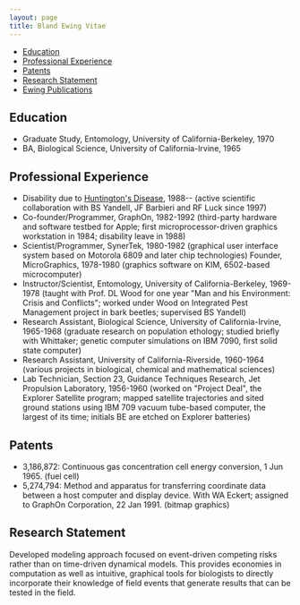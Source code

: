 ```yaml
---
layout: page
title: Bland Ewing Vitae
---
```


*   [Education](#education)
*   [Professional Experience](#professional-experience)
*   [Patents](#patents)
*   [Research Statement](#research-statement)
*   [Ewing Publications](biblio/)

## Education

*   Graduate Study, Entomology, University of California-Berkeley, 1970
*   BA, Biological Science, University of California-Irvine, 1965
    
## Professional Experience

*   Disability due to [Huntington's Disease](hd.html), 1988-- (active scientific collaboration with BS Yandell, JF Barbieri and RF Luck since 1997)
*   Co-founder/Programmer, GraphOn, 1982-1992 (third-party hardware and software testbed for Apple; first microprocessor-driven graphics workstation in 1984; disability leave in 1988)
*   Scientist/Programmer, SynerTek, 1980-1982 (graphical user interface system based on Motorola 6809 and later chip technologies) Founder, MicroGraphics, 1978-1980 (graphics software on KIM, 6502-based microcomputer)
*   Instructor/Scientist, Entomology, University of California-Berkeley, 1969-1978 (taught with Prof. DL Wood for one year "Man and his Environment: Crisis and Conflicts"; worked under Wood on Integrated Pest Management project in bark beetles; supervised BS Yandell)
*   Research Assistant, Biological Science, University of California-Irvine, 1965-1968 (graduate research on population ethology; studied briefly with Whittaker; genetic computer simulations on IBM 7090, first solid state computer)
*   Research Assistant, University of California-Riverside, 1960-1964 (various projects in biological, chemical and mathematical sciences)
*   Lab Technician, Section 23, Guidance Techniques Research, Jet Propulsion Laboratory, 1956-1960 (worked on "Project Deal", the Explorer Satellite program; mapped satellite trajectories and sited ground stations using IBM 709 vacuum tube-based computer, the largest of its time; initials BE are etched on Explorer batteries)
    
## Patents
    
*   3,186,872: Continuous gas concentration cell energy conversion, 1 Jun 1965. (fuel cell)
*   5,274,794: Method and apparatus for transferring coordinate data between a host computer and display device. With WA Eckert; assigned to GraphOn Corporation, 22 Jan 1991. (bitmap graphics)
    
## Research Statement

Developed modeling approach focused on event-driven competing risks rather than on time-driven dynamical models. This provides economies in computation as well as intuitive, graphical tools for biologists to directly incorporate their knowledge of field events that generate results that can be tested in the field.
